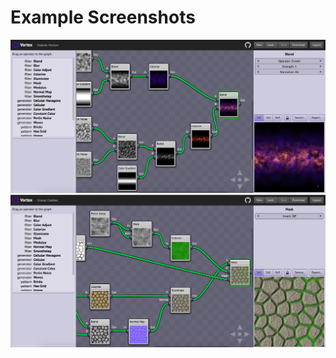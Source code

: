 # Example Screenshots

![galactic-horizon](./galactic-horizon.png "Galactic Horizon")
![grassy-cobbles](./grassy-cobbles.png "Grassy Cobbles")
